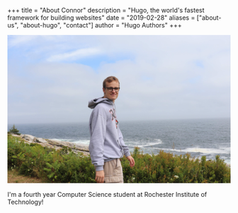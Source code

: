+++
title = "About Connor"
description = "Hugo, the world's fastest framework for building websites"
date = "2019-02-28"
aliases = ["about-us", "about-hugo", "contact"]
author = "Hugo Authors"
+++

![](/images/myself.jpg)

I'm a fourth year Computer Science student at Rochester Institute of Technology!
